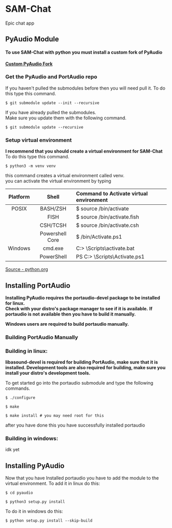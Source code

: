 # SAM-Chat
Epic chat app

## PyAudio Module
#### To use SAM-Chat with python you must install a custom fork of PyAudio
**[Custom PyAudio Fork](https://git.skeh.site/skeh/pyaudio.git)**

### Get the PyAudio and PortAudio repo
If you haven't pulled the submodules before then you will need pull it. To do this type this command.
```shell
$ git submodule update --init --recursive
```
If you have already pulled the submodules. \
Make sure you update them with the following command.
```shell
$ git submodule update --recursive
```

### Setup virtual environment
**I recommend that you should create a virtual environment for SAM-Chat** \
To do this type this command.
```shell
$ python3 -m venv venv
```
this command creates a virtual environment called venv. \
you can activate the virtual environment by typing 

| Platform |      Shell      | Command to Activate virtual environment | 
|:--------:|:---------------:|:----------------------------------------|
|  POSIX   |    BASH/ZSH     | $ source <venv>/bin/activate            |
|          |      FISH       | $ source <venv>/bin/activate.fish       |
|          |    CSH/TCSH     | $ source <venv>/bin/activate.csh        |
|          | Powershell Core | $ <venv>/bin/Activate.ps1               |
| Windows  |     cmd.exe     | C:\> <venv>\Scripts\activate.bat        |
|          |   PowerShell    | PS C:\> <venv>\Scripts\Activate.ps1     |

[Source - python.org](https://docs.python.org/3/library/venv.html)

## Installing PortAudio
**Installing PyAudio requires the portaudio-devel package to be installed for linux.** \
**Check with your distro's package manager to see if it is available.** 
**If portaudio is not available then you have to build it manually.**

**Windows users are required to build portaudio manually.**

### Building PortAudio Manually
### Building in linux:
**libasound-devel is required for building PortAudio, make sure that it is installed. 
Development tools are also required for building, make sure you install your distro's
development tools.**


To get started go into the portaudio submodule and type the following commands.
```shell
$ ./configure

$ make

$ make install # you may need root for this
```
after you have done this you have successfully installed portaudio

### Building in windows:
idk yet

## Installing PyAudio
Now that you have Installed portaudio you have to add the module to the virtual environment.
To add it in linux do this:
```shell
$ cd pyaudio

$ python3 setup.py install
```
To do it in windows do this:
```shell
$ python setup.py install --skip-build
```
